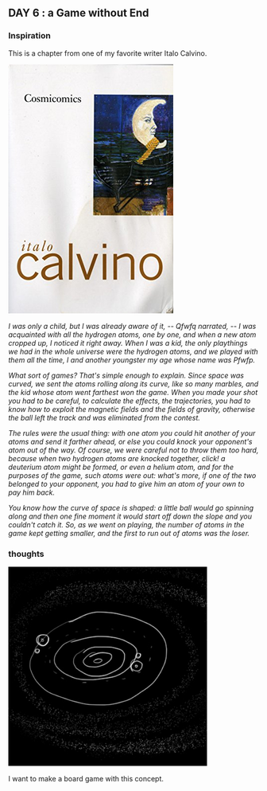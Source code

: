 ## DAY 6 : a Game without End

### Inspiration
This is a chapter from one of my favorite writer Italo Calvino. 

![italo](41cyGjLmYGL.jpg)

*I was only a child, but I was already aware of it, -- Qfwfq narrated, -- I was acquainted with all the hydrogen atoms, one by one, and when a new atom cropped up, I noticed it right away. When I was a kid, the only playthings we had in the whole universe were the hydrogen atoms, and we played with them all the time, I and another youngster my age whose name was Pfwfp.*

*What sort of games? That's simple enough to explain. Since space was curved, we sent the atoms rolling along its curve, like so many marbles, and the kid whose atom went farthest won the game. When you made your shot you had to be careful, to calculate the effects, the trajectories, you had to know how to exploit the magnetic fields and the fields of gravity, otherwise the ball left the track and was eliminated from the contest.*

*The rules were the usual thing: with one atom you could hit another of your atoms and send it farther ahead, or else you could knock your opponent's atom out of the way. Of course, we were careful not to throw them too hard, because when two hydrogen atoms are knocked together, click! a deuterium atom might be formed, or even a helium atom, and for the purposes of the game, such atoms were out: what's more, if one of the two belonged to your opponent, you had to give him an atom of your own to pay him back.*

*You know how the curve of space is shaped: a little ball would go spinning along and then one fine moment it would start off down the slope and you couldn't catch it. So, as we went on playing, the number of atoms in the game kept getting smaller, and the first to run out of atoms was the loser.*

### thoughts
![cos](cos.jpg)

I want to make a board game with this concept.

